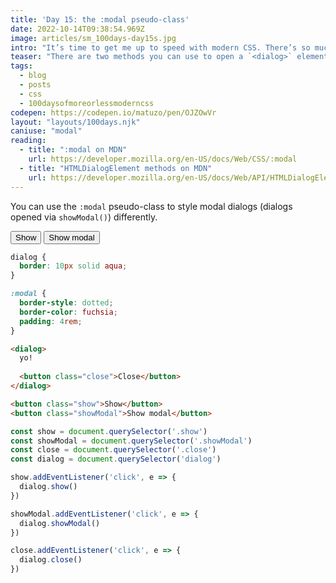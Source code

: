 ```yaml
---
title: 'Day 15: the :modal pseudo-class'
date: 2022-10-14T09:38:54.969Z
image: articles/sm_100days-day15s.jpg
intro: "It’s time to get me up to speed with modern CSS. There’s so much new in CSS that I know too little about. To change that I’ve started [#100DaysOfMoreOrLessModernCSS](/blog/2022/100-days-of-more-or-less-modern-css/). Why more or less modern CSS? Because some topics will be about cutting-edge features, while other stuff has been around for quite a while already, but I just have little to no experience with it."
teaser: "There are two methods you can use to open a `<dialog>` element, `show()` and `showModal()`. `show()` opens a dialog on top of the rest of the content, but you can still interact with content beneath. `showModal()` opens a modal dialog with a backdrop on top of the rest of the content, and you can’t interact with the rest of the page."
tags:
  - blog
  - posts
  - css
  - 100daysofmoreorlessmoderncss
codepen: https://codepen.io/matuzo/pen/OJZOwVr
layout: "layouts/100days.njk"
caniuse: "modal"
reading:
  - title: ":modal on MDN"
    url: https://developer.mozilla.org/en-US/docs/Web/CSS/:modal
  - title: "HTMLDialogElement methods on MDN"
    url: https://developer.mozilla.org/en-US/docs/Web/API/HTMLDialogElement#methods
---
```


You can use the `:modal` pseudo-class to style modal dialogs (dialogs opened via `showModal()`) differently.

<style>
  dialog {
    border: 10px solid aqua;
  }

  :modal {
    border-style: dotted;
    border-color: fuchsia;
    padding: 4rem;
  }
</style>
<dialog>
  yo!
  
  <button class="close">Close</button>
</dialog>

<button class="show">Show</button>
<button class="showModal">Show modal</button>

```css
dialog {
  border: 10px solid aqua;
}

:modal {
  border-style: dotted;
  border-color: fuchsia;
  padding: 4rem;
}
```

```html
<dialog>
  yo!
  
  <button class="close">Close</button>
</dialog>

<button class="show">Show</button>
<button class="showModal">Show modal</button>
```

```js
const show = document.querySelector('.show')
const showModal = document.querySelector('.showModal')
const close = document.querySelector('.close')
const dialog = document.querySelector('dialog')

show.addEventListener('click', e => {
  dialog.show()
})

showModal.addEventListener('click', e => {
  dialog.showModal()
})

close.addEventListener('click', e => {
  dialog.close()
})
```



<script>
const show = document.querySelector('.show')
const showModal = document.querySelector('.showModal')
const close = document.querySelector('.close')
const dialog = document.querySelector('dialog')

show.addEventListener('click', e => {
  dialog.show()
})

showModal.addEventListener('click', e => {
  dialog.showModal()
})

close.addEventListener('click', e => {
  dialog.close()
})
</script>